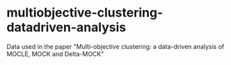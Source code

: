 # multiobjective-clustering-datadriven-analysis
Data used in the paper "Multi-objective clustering: a data-driven analysis of MOCLE, MOCK and Delta-MOCK"
